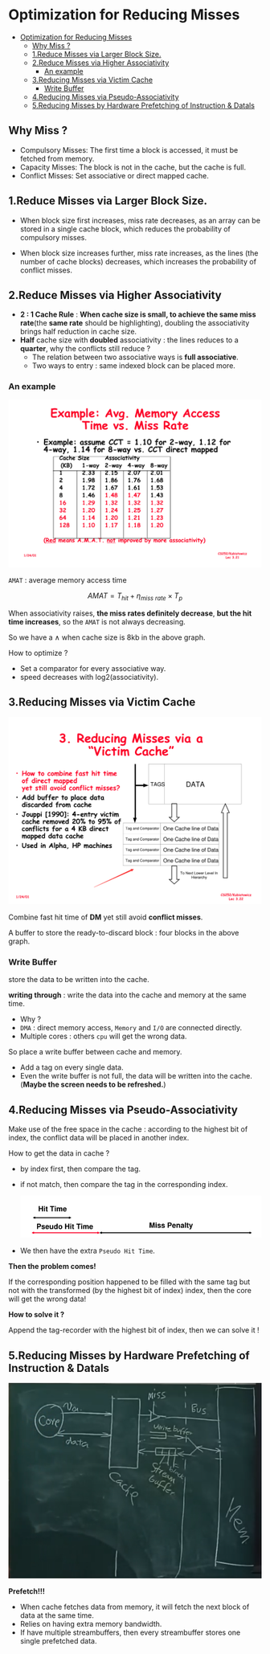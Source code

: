 # Optimization for Reducing Misses
- [Optimization for Reducing Misses](#optimization-for-reducing-misses)
  - [Why Miss ?](#why-miss-)
  - [1.Reduce Misses via Larger Block Size.](#1reduce-misses-via-larger-block-size)
  - [2.Reduce Misses via Higher Associativity](#2reduce-misses-via-higher-associativity)
    - [An example](#an-example)
  - [3.Reducing Misses via Victim Cache](#3reducing-misses-via-victim-cache)
    - [Write Buffer](#write-buffer)
  - [4.Reducing Misses via Pseudo-Associativity](#4reducing-misses-via-pseudo-associativity)
  - [5.Reducing Misses by Hardware Prefetching of Instruction & Datals](#5reducing-misses-by-hardware-prefetching-of-instruction--datals)

## Why Miss ? 

- Compulsory Misses: The first time a block is accessed, it must be fetched from memory.
- Capacity Misses: The block is not in the cache, but the cache is full.
- Conflict Misses: Set associative or direct mapped cache.

## 1.Reduce Misses via Larger Block Size.

- When block size first increases, miss rate decreases, as an array can be stored in a single cache block, which reduces the probability of compulsory misses.

- When block size increases further, miss rate increases, as the lines (the number of cache blocks) decreases, which increases the probability of conflict misses.

## 2.Reduce Misses via Higher Associativity

- **2 : 1 Cache Rule** : **When cache size is small, to achieve the same miss rate**(the **same rate** should be highlighting), doubling the associativity brings half reduction in cache size.
- **Half** cache size with **doubled** associativity : the lines reduces to a **quarter**, why the conflicts still reduce ?
  - The relation between two associative ways is **full associative**.
  - Two ways to entry : same indexed block can be placed more.

### An example

![image-20221022210351157](./assets/image-20221022210351157.png)

`AMAT` : average memory access time

$$
AMAT = T_{hit} + \eta_{miss\ rate}\times T_{p}
$$

When associativity raises, **the miss rates definitely decrease**, **but the hit time increases**, so the `AMAT` is not always decreasing.

So we have a $\wedge$ when cache size is 8kb in the above graph.

How to optimize ? 
- Set a comparator for every associative way.
- speed decreases with log2(associativity).

## 3.Reducing Misses via Victim Cache

![image-20221022212825777](./assets/image-20221022212825777.png)
    
Combine fast hit time of **DM** yet still avoid **conflict misses**.

A buffer to store the ready-to-discard block : four blocks in the above graph.

### Write Buffer

store the data to be written into the cache.

**writing through** : write the data into the cache and memory at the same time.
- Why ? 
- `DMA` : direct memory access, `Memory` and `I/O` are connected directly.
- Multiple cores : others `cpu` will get the wrong data.

So place a write buffer between cache and memory.
- Add a tag on every single data.
- Even the write buffer is not full, the data will be written into the cache.(**Maybe the screen needs to be refreshed.**)

## 4.Reducing Misses via Pseudo-Associativity

Make use of the free space in the cache : according to the highest bit of index, the conflict data will be placed in another index.

How to get the data in cache ?
- by index first, then compare the tag.
- if not match, then compare the tag in the corresponding index.

    ![image-20221022223924696](./assets/image-20221022223924696.png)
- We then have the extra `Pseudo Hit Time`.

**Then the problem comes!**

If the corresponding position happened to be filled with the same tag but not with the transformed (by the highest bit of index) index, then the core will get the wrong data!

**How to solve it ?**

Append the tag-recorder with the highest bit of index, then we can solve it !

## 5.Reducing Misses by Hardware Prefetching of Instruction & Datals

![image-20221022231018788](./assets/image-20221022231018788.png)

**Prefetch!!!**

- When cache fetches data from memory, it will fetch the next block of data at the same time.
- Relies on having extra memory bandwidth.
- If have multiple streambuffers, then every streambuffer stores one single prefetched data.
